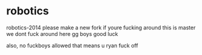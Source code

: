 robotics
========

robotics-2014
please make a new fork if youre fucking around this is master we dont fuck around here
gg boys good luck

also,
  no fuckboys allowed 
  that means u ryan fuck off 
